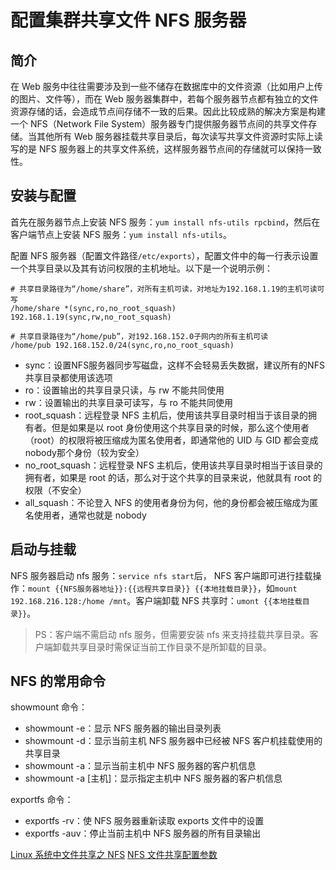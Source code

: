 # 配置集群共享文件 NFS 服务器

## 简介

在 Web 服务中往往需要涉及到一些不储存在数据库中的文件资源（比如用户上传的图片、文件等），而在 Web 服务器集群中，若每个服务器节点都有独立的文件资源存储的话，会造成节点间存储不一致的后果。因此比较成熟的解决方案是构建一个 NFS（Network File System）服务器专门提供服务器节点间的共享文件存储。当其他所有 Web 服务器挂载共享目录后，每次读写共享文件资源时实际上读写的是 NFS 服务器上的共享文件系统，这样服务器节点间的存储就可以保持一致性。

## 安装与配置

首先在服务器节点上安装 NFS 服务：`yum install nfs-utils rpcbind`，然后在客户端节点上安装 NFS 服务：`yum install nfs-utils`。

配置 NFS 服务器（配置文件路径`/etc/exports`），配置文件中的每一行表示设置一个共享目录以及其有访问权限的主机地址。以下是一个说明示例：
```
# 共享目录路径为“/home/share”，对所有主机可读，对地址为192.168.1.19的主机可读可写
/home/share *(sync,ro,no_root_squash) 192.168.1.19(sync,rw,no_root_squash)

# 共享目录路径为“/home/pub”，对192.168.152.0子网内的所有主机可读
/home/pub 192.168.152.0/24(sync,ro,no_root_squash)
```

- sync：设置NFS服务器同步写磁盘，这样不会轻易丢失数据，建议所有的NFS共享目录都使用该选项
- ro：设置输出的共享目录只读，与 rw 不能共同使用
- rw：设置输出的共享目录可读写，与 ro 不能共同使用
- root_squash：远程登录 NFS 主机后，使用该共享目录时相当于该目录的拥有者。但是如果是以 root 身份使用这个共享目录的时候，那么这个使用者（root）的权限将被压缩成为匿名使用者，即通常他的 UID 与 GID 都会变成nobody那个身份（较为安全）
- no_root_squash：远程登录 NFS 主机后，使用该共享目录时相当于该目录的拥有者，如果是 root 的话，那么对于这个共享的目录来说，他就具有 root 的权限（不安全）
- all_squash：不论登入 NFS 的使用者身份为何，他的身份都会被压缩成为匿名使用者，通常也就是 nobody

## 启动与挂载
NFS 服务器启动 nfs 服务：`service nfs start`后， NFS 客户端即可进行挂载操作：`mount {{NFS服务器地址}}:{{远程共享目录}} {{本地挂载目录}}`，如`mount 192.168.216.128:/home /mnt`。客户端卸载 NFS 共享时：`umont {{本地挂载目录}}`。

> PS：客户端不需启动 nfs 服务，但需要安装 nfs 来支持挂载共享目录。客户端卸载共享目录时需保证当前工作目录不是所卸载的目录。

## NFS 的常用命令
showmount 命令：

- showmount -e：显示 NFS 服务器的输出目录列表
- showmount -d：显示当前主机 NFS 服务器中已经被 NFS 客户机挂载使用的共享目录
- showmount -a：显示当前主机中 NFS 服务器的客户机信息
- showmount -a [主机]：显示指定主机中 NFS 服务器的客户机信息

exportfs 命令：
- exportfs -rv：使 NFS 服务器重新读取 exports 文件中的设置
- exportfs -auv：停止当前主机中 NFS 服务器的所有目录输出

[Linux 系统中文件共享之 NFS](http://www.swanlinux.net/2013/02/12/linux_nfs/)
[NFS 文件共享配置参数](https://www.cnyunwei.cc/archives/148)